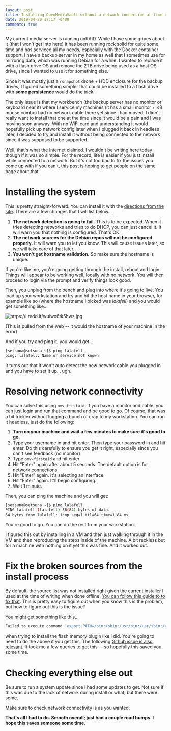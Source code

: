 ```yaml
---
layout: post
title: Installing OpenMediaVault without a network connection at time of install
date: 2019-04-20 17:17 -0400
comments: true
---
```


My current media server is running unRAID. While I have some gripes about it (that I won't get into here) it has been running rock solid for quite some time and has serviced all my needs, especially with the Docker container support. I have a backup server in my home as well that I sometimes use for mirroring data, which was running Debian for a while. I wanted to replace it with a flash drive OS and remove the 2TB drive being used as a host OS drive, since I wanted to use it for something else.

Since it was mostly just a `rsnapshot` drone + HDD enclosure for the backup drives, I figured something simpler that could be installed to a flash drive with **some persistence** would do the trick.

The only issue is that my workbench (the backup server has no monitor or keyboard near it) where I service my machines (it has a small monitor + KB mouse combo) had no network cable there yet since I had moved. I didn't really want to install that one at the time since it would be a pain and I was moving soon anyway. With no WiFi card and understanding it would hopefully pick up network config later when I plugged it back in headless later, I decided to try and install it without being connected to the network since it was supposed to be supported.

Well, that's what the Internet claimed. I wouldn't be writing here today though if it was so simple. For the record, life is easier if you just install while connected to a network. But it's not too bad to fix the issues you come up with if you can't, this post is hoping to get people on the same page about that. 

# Installing the system

This is pretty straight-forward. You can install it with the [directions from the site](https://openmediavault.readthedocs.io/en/latest/installation/). There are a few changes that I will list below...

1. **The network detection is going to fail.** This is to be expected. When it tries detecting networks and tries to do DHCP, you can just cancel it. It will warn you that nothing is configured. That's OK.
2. **The network sources for the Debian repos will not be configured properly.** It will warn you to let you know. This will cause issues later, so we will take care of that later. 
3. **You won't get hostname validation.** So make sure the hostname is unique.



If you're like me, you're going getting through the install, reboot and login. Things will appear to be working well, locally with no network. You will then proceed to login via the prompt and verify things look good.

Then, you unplug from the bench and plug into where it's going to live. You load up your workstation and try and hit the host name in your browser, for example like so (where the hostname I picked was _lalafell_) and you would get something like...

![<https://i.redd.it/wuiwo6tk5hwz.jpg>](<https://i.redd.it/wuiwo6tk5hwz.jpg>)

(This is pulled from the web -- it would the hostname of your machine in the error)

And if you try and ping it, you would get...

```bash
[setsuna@setsuna ~]$ ping lalafell
ping: lalafell: Name or service not known
```

It turns out that it won't auto detect the new network cable you plugged in and you have to set it up... ugh.

# Resolving network connectivity

You can solve this using `omv-firstaid`. If you have a monitor and cable, you can just login and run that command and be good to go. Of course, that was a bit trickier without lugging a bunch of crap to my workstation. You can run it headless, just do the following:

1. **Turn on your machine and wait a few minutes to make sure it's good to go.** 
2. Type your username in and hit enter. Then type your password in and hit enter. Do this carefully to ensure you get it right, especially since you can't see feedback (no monitor)
3. Type `omv-firstaid` and hit enter. 
4. Hit "Enter" again after about 5 seconds. The default option is for network connections.
5. Hit "Enter" again. It's selecting an interface.
6. Hit "Enter" again. It'll begin configuring.
7. Wait 1 minute.

Then, you can ping the machine and you will get:

```bash
[setsuna@setsuna ~]$ ping lalafell
PING lalafell (lalafell) 56(84) bytes of data.
64 bytes from lalafell: icmp_seq=1 ttl=64 time=1.84 ms
```

You're good to go. You can do the rest from your workstation.

I figured this out by installing in a VM and then just walking through it in the VM and then reproducing the steps inside of the machine. A bit reckless but for a machine with nothing on it yet this was fine. And it worked out.

# Fix the broken sources from the install process

By default, the source list was not installed right given the current installer I used at the time of writing when done offline. [You can follow this guide to to fix that](https://forum.openmediavault.org/index.php/Thread/5981-Problems-with-sources-list/). This is pretty easy to figure out when you know this is the problem, but how to figure out this is the issue?

You might get something like this...

```bash
Failed to execute command 'export PATH=/bin:/sbin:/usr/bin:/usr/sbin:/usr/local/bin:/usr/local/sbin; export LANG=C; export DEBIAN_FRONTEND=noninteractive; apt-get --yes --allow-downgrades --allow-change-held-packages --fix-missing --allow-unauthenticated --reinstall install openmediavault-flashmemory 2>&1' with exit code '100': Reading package lists...
```

when trying to install the flash memory plugin like I did. You're going to need to do the above if you get this.  The following [Github issue is also relevant](https://github.com/OpenMediaVault-Plugin-Developers/openmediavault-flashmemory/issues/20). It took me a few queries to get this -- so hopefully this saved you some time.

# Checking everything else out

Be sure to run a system update since I had some updates to get. Not sure if this was due to the lack of network during install or what, but there were some. 

Make sure to check network connectivity is as you wanted.

**That's all I had to do. Smooth overall; just had a couple road bumps. I hope this saves someone some time.**